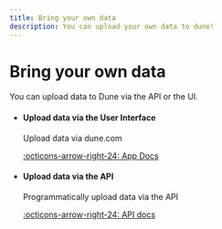 ```yaml
---
title: Bring your own data
description: You can upload your own data to dune!
---
```


# Bring your own data

You can upload data to Dune via the API or the UI.

<div class="cards grid" markdown>

-   #### Upload data via the User Interface

    Upload data via dune.com
    
    [:octicons-arrow-right-24: App Docs](../app/upload-data.md)
  
-  #### Upload data via the API
    
    Programmatically upload data via the API
        
    [:octicons-arrow-right-24: API docs](../api/api-reference/upload-data/index.md)

</div>
